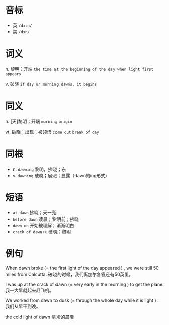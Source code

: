 # 音标

- 英 `/dɔːn/`
- 美 `/dɔn/`

# 词义

n. 黎明；开端
`the time at the beginning of the day when light first appears`

v. 破晓
`if day or morning dawns, it begins`

# 同义

n. [天]黎明；开端
`morning` `origin`

vt. 破晓；出现；被领悟
`come out` `break of day`

# 同根

- n. `dawning` 黎明，拂晓；东
- v. `dawning` 破晓；展现；显露（dawn的ing形式）

# 短语

- `at dawn` 拂晓；天一亮
- `before dawn` 凌晨；黎明前；拂晓
- `dawn on` 开始被理解；渐渐明白
- `crack of dawn` n. 破晓；黎明

# 例句

When dawn broke (= the first light of the day appeared ) , we were still 50 miles from Calcutta.
破晓的时候，我们离加尔各答还有50英里。

I was up at the crack of dawn (= very early in the morning ) to get the plane.
我一大早就起来赶飞机。

We worked from dawn to dusk (= through the whole day while it is light ) .
我们从早干到晚。

the cold light of dawn
清冷的晨曦


